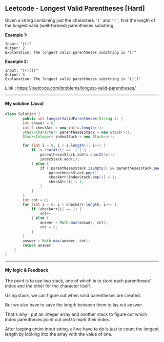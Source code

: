 ## Leetcode - Longest Valid Parentheses [Hard]

Given a string containing just the characters `'('` and `')'`, find the length of the longest valid (well-formed) parentheses substring.

**Example 1:**

```
Input: "(()"
Output: 2
Explanation: The longest valid parentheses substring is "()"
```

**Example 2:**

```
Input: ")()())"
Output: 4
Explanation: The longest valid parentheses substring is "()()"
```

Link : https://leetcode.com/problems/longest-valid-parentheses/



---



#### My solution (Java)

```java
class Solution {
        public int longestValidParentheses(String s) {
        int answer = 0;
        int[] checkArr = new int[s.length()];
        Stack<Character> parenthesesStack = new Stack<>();
        Stack<Integer> indexStack = new Stack<>();

        for (int i = 0; i < s.length(); i++) {
            if (s.charAt(i) == '(') {
                parenthesesStack.add(s.charAt(i));
                indexStack.add(i);
            } else {
                if (!parenthesesStack.isEmpty() && parenthesesStack.peek() == '(') {
                    parenthesesStack.pop();
                    checkArr[indexStack.pop()] = 1;
                    checkArr[i] = 1;
                }
            }
        }
        int cnt = 0;
        for (int i = 0; i < checkArr.length; i++) {
            if (checkArr[i] == 1) {
                cnt++;
            } else {
                answer = Math.max(answer, cnt);
                cnt = 0;
            }
        }
        answer = Math.max(answer, cnt);
        return answer;
    }
}

```

---



#### My logic & Feedback

The point is to use two stack, one of which is to store each parentheses' index and the other for the character itself.

Using stack, we can figure out when valid parentheses are created.

But we also have to save the length between them to lay out answer.

That's why I put an integer array and another stack to figure out which index parentheses point out and to mark their index.

After looping entire input string, all we have to do is just to count the longest length by looking into the array with the value of one.